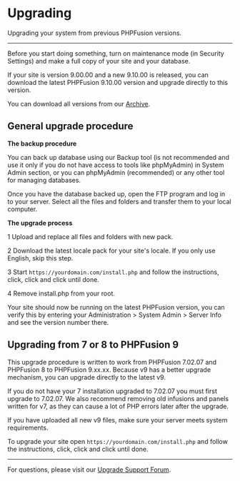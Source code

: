 # Upgrading

Upgrading your system from previous PHPFusion versions.

---

Before you start doing something, turn on maintenance mode (in Security Settings) and make a full copy of your site and your database.

If your site is version 9.00.00 and a new 9.10.00 is released, you can download the latest PHPFusion 9.10.00 version and upgrade directly to this version.

You can download all versions from our [Archive](https://github.com/PHPFusion/Archive).

## General upgrade procedure

**The backup procedure**

You can back up database using our Backup tool (is not recommended and use it only if you do not have access to tools like phpMyAdmin) in System Admin section, or you can phpMyAdmin (recommended) or any other tool for managing databases. 

Once you have the database backed up, open the FTP program and log in to your server. Select all the files and folders and transfer them to your local computer.

**The upgrade process**

1 Upload and replace all files and folders with new pack.

2 Download the latest locale pack for your site's locale. If you only use English, skip this step.

3 Start `https://yourdomain.com/install.php` and follow the instructions, click, click and click until done.

4 Remove install.php from your root.

Your site should now be running on the latest PHPFusion version, you can verify this by entering your Administration > System Admin > Server Info and see the version number there.

## Upgrading from 7 or 8 to PHPFusion 9

This upgrade procedure is written to work from PHPFusion 7.02.07 and PHPFusion 8 to PHPFusion 9.xx.xx.
Because v9 has a better upgrade mechanism, you can upgrade directly to the latest v9.

If you do not have your 7 installation upgraded to 7.02.07 you must first upgrade to 7.02.07.
We also recommend removing old infusions and panels written for v7, as they can cause a lot of PHP errors later after the upgrade.

If you have uploaded all new v9 files, make sure your server meets system requirements.

To upgrade your site open `https://yourdomain.com/install.php` and follow the instructions, click, click and click until done.

---

For questions, please visit our [Upgrade Support Forum](https://phpfusion.com/infusions/forum/index.php?viewforum&forum_id=154).
